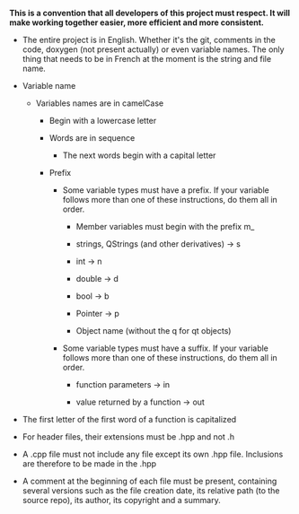 **This is a convention that all developers of this project must respect. It will make working together easier, more efficient and more consistent.**

- The entire project is in English. Whether it's the git, comments in the code, doxygen (not present actually) or even variable names. The only thing that needs to be in French at the moment is the string and file name.

- Variable name

	- Variables names are in camelCase

		- Begin with a lowercase letter

		- Words are in sequence

			- The next words begin with a capital letter

		- Prefix

			- Some variable types must have a prefix. If your variable follows more than one of these instructions, do them all in order.

				- Member variables must begin with the prefix m_

				- strings, QStrings (and other derivatives) -> s

				- int -> n

				- double -> d

				- bool -> b

				- Pointer -> p

				- Object name (without the q for qt objects)

			- Some variable types must have a suffix. If your variable follows more than one of these instructions, do them all in order.

				- function parameters -> in

				- value returned by a function -> out

- The first letter of the first word of a function is capitalized

- For header files, their extensions must be .hpp and not .h

- A .cpp file must not include any file except its own .hpp file. Inclusions are therefore to be made in the .hpp

- A comment at the beginning of each file must be present, containing several versions such as the file creation date, its relative path (to the source repo), its author, its copyright and a summary.